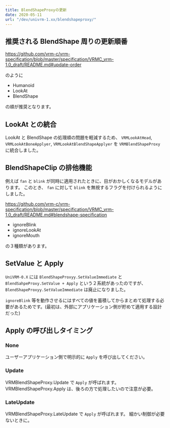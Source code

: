 ```yaml
---
title: BlendShapeProxyの更新
date: 2020-05-11
url: "/dev/univrm-1.xx/blendshapeproxy/"
---
```


## 推奨される BlendShape 周りの更新順番

https://github.com/vrm-c/vrm-specification/blob/master/specification/VRMC_vrm-1.0_draft/README.md#update-order

のように 

* Humanoid
* LookAt
* BlendShape

の順が推奨となります。

## LookAt との統合

LookAt と BlendShape の処理順の問題を軽減するため、 `VRMLookAtHead`, `VRMLookAtBoneApplyer`, `VRMLookAtBlendShapeApplyer` を `VRMBlendShapeProxy` に統合しました。

## BlendShapeClip の排他機能

例えば `fan` と `blink` が同時に適用されたときに、目がおかしくなるモデルがあります。
このとき、 `fan` に対して `blink` を無視するフラグを付けられるようにしました。

https://github.com/vrm-c/vrm-specification/blob/master/specification/VRMC_vrm-1.0_draft/README.md#blendshape-specification

* ignoreBlink
* ignoreLookAt
* ignoreMouth

の３種類があります。

## SetValue と Apply

`UniVRM-0.X` には `BlendShapeProxyy.SetValueImmediate` と `BlendSahpeProxy.SetValue + Apply` という２系統があったのですが、 `BlendShapeProxyy.SetValueImmediate` は廃止になりました。

`ignoreBlink` 等を動作させるにはすべての値を蓄積してからまとめて処理する必要があるためです。(最初は、外部にアプリケーション側が貯めて適用する設計だった)

## Apply の呼び出しタイミング

### None
ユーザーアプリケーション側で明示的に `Apply` を呼び出してください。

### Update
VRMBlendShapeProxy.Update で `Apply` が呼ばれます。
VRMBlendShapeProxy.Apply は、後ろの方で処理したいので注意が必要。

### LateUpdate
VRMBlendShapeProxy.LateUpdate で `Apply` が呼ばれます。
細かい制御が必要ないときに。
